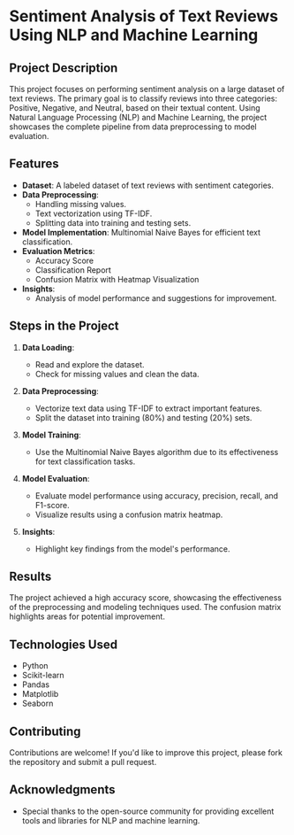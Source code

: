 # Sentiment Analysis of Text Reviews Using NLP and Machine Learning

## Project Description
This project focuses on performing sentiment analysis on a large dataset of text reviews. The primary goal is to classify reviews into three categories: Positive, Negative, and Neutral, based on their textual content. Using Natural Language Processing (NLP) and Machine Learning, the project showcases the complete pipeline from data preprocessing to model evaluation.

## Features
- **Dataset**: A labeled dataset of text reviews with sentiment categories.
- **Data Preprocessing**:
  - Handling missing values.
  - Text vectorization using TF-IDF.
  - Splitting data into training and testing sets.
- **Model Implementation**: Multinomial Naive Bayes for efficient text classification.
- **Evaluation Metrics**:
  - Accuracy Score
  - Classification Report
  - Confusion Matrix with Heatmap Visualization
- **Insights**:
  - Analysis of model performance and suggestions for improvement.

## Steps in the Project
1. **Data Loading**:
   - Read and explore the dataset.
   - Check for missing values and clean the data.

2. **Data Preprocessing**:
   - Vectorize text data using TF-IDF to extract important features.
   - Split the dataset into training (80%) and testing (20%) sets.

3. **Model Training**:
   - Use the Multinomial Naive Bayes algorithm due to its effectiveness for text classification tasks.

4. **Model Evaluation**:
   - Evaluate model performance using accuracy, precision, recall, and F1-score.
   - Visualize results using a confusion matrix heatmap.

5. **Insights**:
   - Highlight key findings from the model's performance.

## Results
The project achieved a high accuracy score, showcasing the effectiveness of the preprocessing and modeling techniques used. The confusion matrix highlights areas for potential improvement.

## Technologies Used
- Python
- Scikit-learn
- Pandas
- Matplotlib
- Seaborn

## Contributing
Contributions are welcome! If you'd like to improve this project, please fork the repository and submit a pull request.

## Acknowledgments
- Special thanks to the open-source community for providing excellent tools and libraries for NLP and machine learning.
